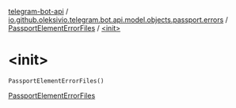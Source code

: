 [telegram-bot-api](../../index.md) / [io.github.oleksivio.telegram.bot.api.model.objects.passport.errors](../index.md) / [PassportElementErrorFiles](index.md) / [&lt;init&gt;](./-init-.md)

# &lt;init&gt;

`PassportElementErrorFiles()`

[PassportElementErrorFiles](https://core.telegram.org/bots/api/#passportelementerrorfiles)

